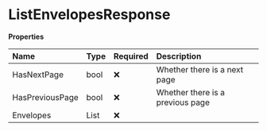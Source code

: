 # ListEnvelopesResponse

**Properties**

| Name            | Type           | Required | Description                      |
| :-------------- | :------------- | :------- | :------------------------------- |
| HasNextPage     | bool           | ❌       | Whether there is a next page     |
| HasPreviousPage | bool           | ❌       | Whether there is a previous page |
| Envelopes       | List<Envelope> | ❌       |                                  |

